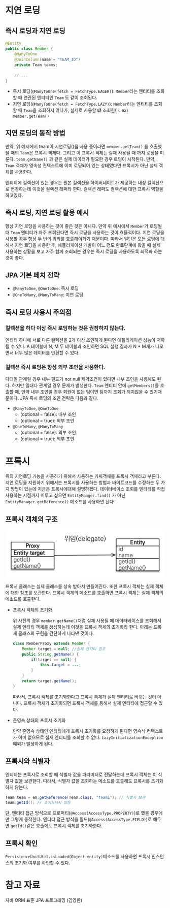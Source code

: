 # 지연 로딩

## 즉시 로딩과 지연 로딩

```java
@Entity
public class Member {
	@ManyToOne
	@JoinColumn(name = "TEAM_ID")
	private Team teams;

	// ...
}
```

- 즉시 로딩(`@ManyToOne(fetch = FetchType.EAGER)`): `Member`라는 엔티티를 조회할 때 연관된 엔티티인 `Team` 도 같이 조회된다.
- 지연 로딩(`@ManyToOne(fetch = FetchType.LAZY)`): `Member`라는 엔티티를 조회할 때 `Team`을 조회하지 않다가, 실제로 사용할 떄 조회한다. ex) `member.getTeam()`

## 지연 로딩의 동작 방법

만약, 위 예시에서 team이 지연로딩()을 사용 중이라면 `member.getTeam()` 을 호출했을 때의 `Team`은 프록시 객체다. 그리고 이 프록시 객체는 실제 사용될 때 까지 로딩을 미룬다. `team.getName()` 과 같은 실제 데이터가 필요한 경우 로딩이 시작된다. 만약, `Team` 객체가 영속성 컨텍스트에 이미 로딩되어 있는 상태였다면 프록시가 아닌 실제 객체를 사용한다.

엔티티에 컬렉션이 있는 경우는 원본 컬렉션을 하이버네이트가 제공하는 내장 컬렉션으로 변경하는데 이것을 컬렉션 래퍼라 한다. 컬렉션 래퍼도 켤렉션에 대한 프록시 역할을 하고있다.

## 즉시 로딩, 지연 로딩 활용 예시

항상 지연 로딩을 사용하는 것이 좋은 것은 아니다. 만약 위 예시에서 `Member`가 로딩될 때 `Team` 엔티티가 자주 조회된다면 즉시 로딩을 사용하는 것이 효율적이다. 지연 로딩을 사용할 경우 항상 두 번의 쿼리를 호출해야되기 때문이다. 따라서 일단은 모든 로딩에 대해서 지연 로딩을 사용한 후, 애플리케이션 개발이 어느 정도 완료단계에 왔을 때 실제 사용하는 상황을 보고 자주 함께 조회되는 경우는 즉시 로딩을 사용하도록 최적화 하는 것이 좋다.

## JPA 기본 페치 전략

- `@ManyToOne`, `@OneToOne`: 즉시 로딩
- `@OneToMany`, `@ManyToMany`: 지연 로딩

## 즉시 로딩 사용시 주의점

### 컬렉션을 하다 이상 즉시 로딩하는 것은 권장하지 않는다.

엔티티 하나에 서로 다른 컬렉션을 2개 이상 조인하게 된다면 애플리케이션 성능이 저하될 수 있다. A 테이블에 N, M 두 테이블과 조인하면 SQL 실행 결과가 N * M개가 나오면서 너무 많은 데이터를 반환할 수 있다.

### 컬렉션 즉시 로딩은 항상 외부 조인을 사용한다.

다대일 관계일 경우 내부 필드가 not null 제약조건이 있다면 내부 조인을 사용해도 된다. 하지만 일대다 관계일 경우 문제가 발생한다. `Team` 엔티티 안에 `getMembers()`를 호출할 때, 만약 내부 조인일 경우 회원이 없는 팀이면 팀까지 조회가 되지않을 수 있기때문이다. JPA 즉시 로딩의 조인 전략은 다음과 같다.

- `@ManyToOne`, `@OneToOne`
    - (optional = false): 내부 조인
    - (optional = true): 외부 조인
- `@OneToMany`, `@ManyToMany`
    - (optional = false): 외부 조인
    - (optional = true): 외부 조인

# 프록시

위의 지연로딩 기능을 사용하기 위해서 사용하는 가짜객체를 프록시 객체라고 부른다. 지연 로딩을 지원하기 위해서는 프록시를 사용하는 방법과 바이트코드를 수정하는 두 가지 방법이 있는데 지금은 프록시에대해 설명하겠다. 데이터베이스 조회를 엔티티를 직접 사용하는 시점까지 미루고 싶으면 `EntityManger.find()` 가 아닌  `EntityManager.getReference()` 메소드를 사용하면 된다. 

## 프록시 객체의 구조

![%E1%84%8C%E1%85%B5%E1%84%8B%E1%85%A7%E1%86%AB%20%E1%84%85%E1%85%A9%E1%84%83%E1%85%B5%E1%86%BC%20031475100a034c8fa9f7fa870a7446cf/Untitled.png](assets/Untitled-4552010.png)

프록시 클래스는 실제 클래스를 상속 받아서 만들어진다. 또한 프록시 객체는 실제 객체에 대한 참조를 보관한다. 프록시 객체의 메소드를 호출하면 프록시 객체는 실제 객체의 메소드를 호출한다.

- 프록시 객체의 초기화
  
    위 사진의 경우 `member.getName()`처럼 실제 사용될 때 데이터베이스를 조회해서 실제 엔티티 객체를 생성하는데 이것을 프록시 객체의 초기화라 한다. 아래는 프록새 클래스의 구현을 간단하게 나타낸 것이다.
    
    ```java
    class MemberProxy extends Member {
    	Member target = null; //실제 엔티티 참조
    	public String getName() {
    		if(target == null) {
    			this.target = ...;
    		}	
    	}
    	return target.getName();
    }
    ```
    
    따라서, 프록시 객체를 초기화한다고 프록시 객체가 실제 엔티티로 바뀌는 것이 아니다. 프록시 객체가 초기화되면 프록시 객체를 통해서 실제 엔티티에 접근할 수 있다.
    
- 준영속 상태의 프록시 초기화
  
    만약 준영속 상태인 엔티티에게 프록시 초기화를 요청하게 된다면 영속석 컨텍스트가 이미 없으므로 실제 엔티티를 조회할 수 없다. `LazyInitializationException` 예외가 발생하게 된다.
    

## 프록시와 식별자

엔티티는 프록시로 조회할 때 식별자 값을 파라미터로 전달하는데 프록시 객체는 이 식별자 값을 보관한다. 따라서, 식별자 값을 조회하는 메소드를 호출해도 프록시를 초기화하지 않는다.

```java
Team team = em.getReference(Team.class, "team1"); // 식별자 보관
team.getId(); // 초기화되지 않음
```

단, 엔티티 접근 방식으로 프로퍼티(`@Access(AccessType.PROPERTY)`)로 했을 경우에만 그렇게 동작한다. 엔티티 접근 방식을 필드(`@Access(AccessType.FIELD)`)로 해두면 `getId()`같은 호출에도 프록시 객체를 초기화한다.

## 프록시 확인

`PersistenceUnitUtil.isLoaded(Object entity)`메소드를 사용하면 프록시 인스턴스의 초기화 여부를 확인할 수 있다.

# 참고 자료

자바 ORM 표준 JPA 프로그래밍 (김영한)